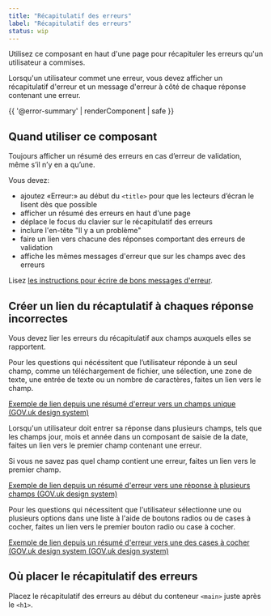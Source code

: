 ```yaml
---
title: "Récapitulatif des erreurs"
label: "Récapitulatif des erreurs"
status: wip
---
```


Utilisez ce composant en haut d'une page pour récapituler les erreurs qu'un
utilisateur a commises.

Lorsqu'un utilisateur commet une erreur, vous devez afficher un récapitulatif
d'erreur et un message d'erreur à côté de chaque réponse contenant une erreur.

{{ '@error-summary' | renderComponent | safe }}

## Quand utiliser ce composant

Toujours afficher un résumé des erreurs en cas d’erreur de validation, même s’il
n’y en a qu’une.

Vous devez:

- ajoutez «Erreur:» au début du `<title>` pour que les lecteurs d’écran le
  lisent dès que possible
- afficher un résumé des erreurs en haut d'une page
- déplace le focus du clavier sur le récapitulatif des erreurs
- inclure l'en-tête "Il y a un problème"
- faire un lien vers chacune des réponses comportant des erreurs de validation
- affiche les mêmes messages d'erreur que sur les champs avec des erreurs

Lisez [les instructions pour écrire de bons messages
d'erreur](error-message/).

## Créer un lien du récaptulatif à chaques réponse incorrectes

Vous devez lier les erreurs du récapitulatif aux champs auxquels elles
se rapportent.

Pour les questions qui nécéssitent que l’utilisateur réponde à un seul
champ, comme un téléchargement de fichier, une sélection, une zone de texte, une
entrée de texte ou un nombre de caractères, faites un lien vers le champ.

[Exemple de lien depuis une résumé d'erreur vers un champs
unique (GOV.uk design system)](https://design-system.service.gov.uk/components/error-summary/linking/index.html#name)

Lorsqu'un utilisateur doit entrer sa réponse dans plusieurs champs, tels que les
champs jour, mois et année dans un composant de saisie de la date, faites un
lien vers le premier champ contenant une erreur.

Si vous ne savez pas quel champ contient une erreur, faites un lien vers le
premier champ.

[Exemple de lien depuis un résumé d'erreur vers une réponse à plusieurs champs
(GOV.uk design
system)](https://design-system.service.gov.uk/components/error-summary/linking-multiple-fields/index.html)

Pour les questions qui nécessitent que l'utilisateur sélectionne une ou
plusieurs options dans une liste à l'aide de boutons radios ou de cases à
cocher, faites un lien vers le premier bouton radio ou case à cocher.

[Exemple de lien depuis un résumé d'erreur vers une des cases à cocher (GOV.uk
design system (GOV.uk design
system)](https://design-system.service.gov.uk/components/error-summary/linking-checkboxes-radios/index.html)

## Où placer le récapitulatif des erreurs

Placez le récapitulatif des erreurs au début du conteneur `<main>` juste après
le `<h1>`.

